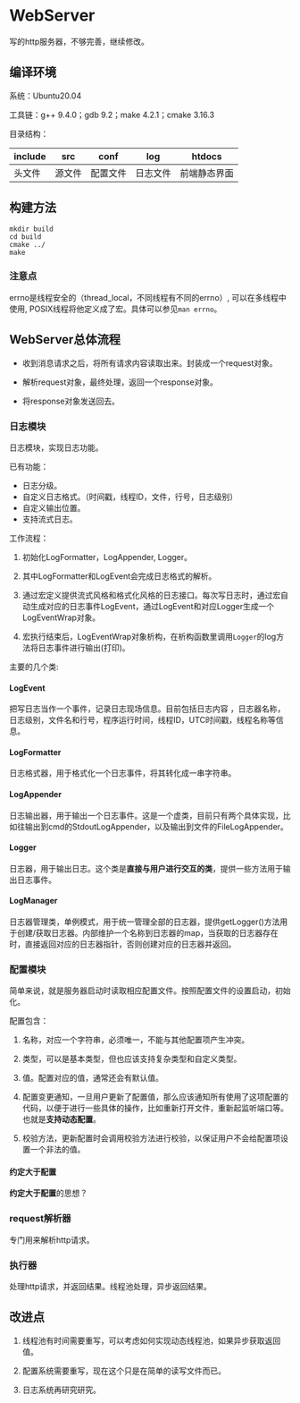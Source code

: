 # WebServer

写的http服务器，不够完善，继续修改。

## 编译环境

系统：Ubuntu20.04

工具链：g++ 9.4.0；gdb 9.2；make 4.2.1；cmake 3.16.3

目录结构：

| include | src | conf | log | htdocs |
| ---- | ---- | ---- | ---- | ---- |
| 头文件 | 源文件 | 配置文件 | 日志文件 | 前端静态界面 |

## 构建方法

```shell
mkdir build
cd build
cmake ../
make
```

### 注意点

errno是线程安全的（thread_local，不同线程有不同的errno）, 可以在多线程中使用, POSIX线程将他定义成了宏。具体可以参见`man errno`。

## WebServer总体流程

* 收到消息请求之后，将所有请求内容读取出来。封装成一个request对象。

* 解析request对象，最终处理，返回一个response对象。

* 将response对象发送回去。

### 日志模块

日志模块，实现日志功能。

已有功能：

* 日志分级。
* 自定义日志格式。（时间戳，线程ID，文件，行号，日志级别）
* 自定义输出位置。
* 支持流式日志。

工作流程：

1. 初始化LogFormatter，LogAppender, Logger。

2. 其中LogFormatter和LogEvent会完成日志格式的解析。

3. 通过宏定义提供流式风格和格式化风格的日志接口。每次写日志时，通过宏自动生成对应的日志事件LogEvent，通过LogEvent和对应Logger生成一个LogEventWrap对象。

4. 宏执行结束后，LogEventWrap对象析构，在析构函数里调用`Logger`的log方法将日志事件进行输出(打印)。

主要的几个类:

#### LogEvent

把写日志当作一个事件，记录日志现场信息。目前包括日志内容
，日志器名称，日志级别，文件名和行号，程序运行时间，线程ID，UTC时间戳，线程名称等信息。

#### LogFormatter

日志格式器，用于格式化一个日志事件，将其转化成一串字符串。

#### LogAppender

日志输出器，用于输出一个日志事件。这是一个虚类，目前只有两个具体实现，比如往输出到cmd的StdoutLogAppender，以及输出到文件的FileLogAppender。

#### Logger

日志器，用于输出日志。这个类是**直接与用户进行交互的类**，提供一些方法用于输出日志事件。

#### LogManager

日志器管理类，单例模式，用于统一管理全部的日志器，提供getLogger()方法用于创建/获取日志器。内部维护一个名称到日志器的map，当获取的日志器存在时，直接返回对应的日志器指针，否则创建对应的日志器并返回。

### 配置模块

简单来说，就是服务器启动时读取相应配置文件。按照配置文件的设置启动，初始化。

配置包含：

1. 名称，对应一个字符串，必须唯一，不能与其他配置项产生冲突。

2. 类型，可以是基本类型，但也应该支持复杂类型和自定义类型。

3. 值。配置对应的值，通常还会有默认值。

4. 配置变更通知，一旦用户更新了配置值，那么应该通知所有使用了这项配置的代码，以便于进行一些具体的操作，比如重新打开文件，重新起监听端口等。也就是**支持动态配置**。

5. 校验方法，更新配置时会调用校验方法进行校验，以保证用户不会给配置项设置一个非法的值。

#### 约定大于配置

**约定大于配置**的思想？

### request解析器

专门用来解析http请求。

### 执行器

处理http请求，并返回结果。线程池处理，异步返回结果。

## 改进点

1. 线程池有时间需要重写，可以考虑如何实现动态线程池，如果异步获取返回值。

2. 配置系统需要重写，现在这个只是在简单的读写文件而已。

3. 日志系统再研究研究。

